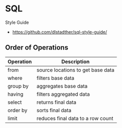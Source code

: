 # SQL

Style Guide
* https://github.com/dlstadther/sql-style-guide/

## Order of Operations

| Operation | Description                       |
|-----------|-----------------------------------|
| from      | source locations to get base data |
| where     | filters base data                 |
| group by  | aggregates base data              |
| having    | filters aggregated data           |
| select    | returns final data                |
| order by  | sorts final data                  |
| limit     | reduces final data to a row count |
